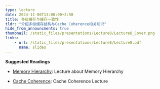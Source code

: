 ```yaml
---
type: lecture
date: 2024-11-06T13:00:00+2:50
title: 多级缓存与缓存一致性
tldr: "介绍多级缓存结构与Cache Coherence相关知识"
hide_from_announcments: true
thumbnail: /static_files/presentations/Lecture8/Lecture8_Cover.png
links: 
    - url: /static_files/presentations/Lecture8/Lecture8.pdf
      name: slides
---
```


**Suggested Readings**

- [Memory Hierarchy](https://www.youtube.com/watch?v=JogSnkvENr0): Lecture about Memory Hierarchy

- [Cache Coherence](https://www.youtube.com/watch?v=9k6UMsIDvBk): Cache Coherence Lecture